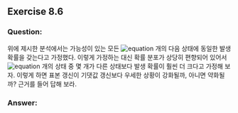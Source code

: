 ## Exercise 8.6

### Question:

위에 제시한 분석에서는 가능성이 있는 모든 ![equation](https://latex.codecogs.com/svg.latex?\inline&space;b) 개의 다음 상태에 동일한 발생 확률을 갖는다고 가정했다. 이렇게 가정하는 대신 확률 분포가 상당히 편향되어 있어서 ![equation](https://latex.codecogs.com/svg.latex?\inline&space;b) 개의 상태 중 몇 개가 다른 상태보다 발생 확률이 훨씬 더 크다고 가정해 보자. 이렇게 하면 표본 갱신이 기댓값 갱신보다 우세한 상황이 강화될까, 아니면 약화될까? 근거를 들어 답해 보라.

### Answer:
